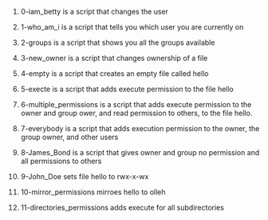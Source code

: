 1. 0-iam_betty is a script that changes the user

2. 1-who_am_i is a script that tells you which user you are currently on

3. 2-groups is a script that shows you all the groups available

4. 3-new_owner is a script that changes ownership of a file

5. 4-empty is a script that creates an empty file called hello

6. 5-execte is a script that adds execute permission to the file hello 

7. 6-multiple_permissions is a script that adds execute permission to the owner and group ower, and read permission to others, to the file hello.

8. 7-everybody is a script that adds execution permission to the owner, the group owner, and other users

9. 8-James_Bond is a script that gives owner and group no permission and all permissions to others

10. 9-John_Doe sets file hello to rwx-x-wx

11. 10-mirror_permissions mirroes hello to olleh

12. 11-directories_permissions adds execute for all subdirectories
